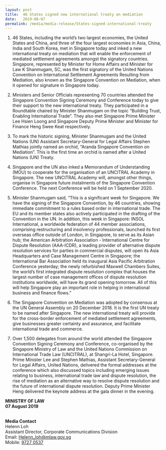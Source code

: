 ```yaml
---
layout: post
title:  46 States signed new international treaty on mediation
date:   2019-08-07
permalink: /media/media-release/States-signed-international-treaty
---
```


 <div>
                      <ol type="1" class="liststyle">
                        <li>
                          <p>46 States, including the world’s two largest economies, the United States and China, and three of the four largest economies in Asia, China, India and South Korea, met in Singapore today and inked a new international treaty on mediation that will enable the enforcement of mediated settlement agreements amongst the signatory countries. Singapore, represented by Minister for Home Affairs and Minister for Law K Shanmugam, SC, was the first signatory of the United Nations Convention on International Settlement Agreements Resulting from Mediation, also known as the Singapore Convention on Mediation, when it opened for signature in Singapore today.
                          </p>
                        </li>
                        <li>
                          <p>Ministers and Senior Officials representing 70 countries attended the Singapore Convention Signing Ceremony and Conference today to give their support to the new international treaty. They participated in a Roundtable chaired by Minister Shanmugam on the topic “Building Trust, Enabling International Trade”. They also met Singapore Prime Minister Lee Hsien Loong and Singapore Deputy Prime Minister and Minister for Finance Heng Swee Keat respectively.</p>
                        </li>
                        <li>
                          <p>To mark the historic signing, Minister Shanmugam and the United Nations (UN) Assistant Secretary-General for Legal Affairs Stephen Mathias jointly named an orchid, “Aranda Singapore Convention on Mediation”. This is the first time an orchid is named after a United Nations (UN) Treaty.</p>
                        </li>
                        <li>
                            <p>Singapore and the UN also inked a Memorandum of Understanding (MOU) to cooperate for the organisation of an UNCITRAL Academy in Singapore. The new UNCITRAL Academy will, amongst other things, organise in Singapore future instalments of the Singapore Convention Conference. The next Conference will be held on 1 September 2020.</p>
                        </li>
                        <li>
                          <p>Minister Shanmugam said, “This is a significant week for Singapore. We have the signing of the Singapore Convention, by 46 countries, showing immediate commitment to a rules based order in international trade. The EU and its member states also actively participated in the drafting of the Convention in the UN. In addition, this week in Singapore: INSOL International, a worldwide federation of 44 member associations, comprising restructuring and insolvency professionals, launched its first overseas office outside of London, in Singapore, to serve as its Asian hub; the American Arbitration Association - International Centre for Dispute Resolution (AAA-ICDR), a leading provider of alternative dispute resolution services for parties in commercial disputes, will open its Asia Headquarters and Case Management Centre in Singapore; the International Bar Association held its inaugural Asia Pacific Arbitration Conference yesterday; the newly refurbished
                              Maxwell Chambers Suites, the world’s first integrated dispute resolution complex
                              that houses the largest number of case management offices of dispute resolution
                              institutions worldwide, will have its grand opening tomorrow. All of this will help
                              Singapore play an important role in helping in international business and finance
                              flows.”</p>
                        </li>
                        <li>
                            <p>The Singapore Convention on Mediation was adopted by consensus at the UN
                                General Assembly on 20 December 2018. It is the first UN treaty to be named
                                after Singapore. The new international treaty will provide for the cross-border
                                enforcement of mediated settlement agreements, give businesses greater
                                certainty and assurance, and facilitate international trade and commerce.</p>
                        </li>
                        <li>
                          <p>Over 1,500 delegates from around the world attended the Singapore Convention
                              Signing Ceremony and Conference, co-organised by the Singapore Ministry of
                              Law and the United Nations Commission on International Trade Law
                              (UNCITRAL), at Shangri-La Hotel, Singapore. Prime Minister Lee and Stephen
                              Mathias, Assistant Secretary-General for Legal Affairs, United Nations, delivered
                              the formal addresses at the conference which also discussed topics including
                              emerging issues relating to business, international trade law and dispute
                              resolution, the rise of mediation as an alternative way to resolve dispute
                              resolution and the future of international dispute resolution. Deputy Prime
                              Minister Heng delivered the keynote address at the gala dinner in the evening.</p>
                        </li>
                      </ol>
					  
<b> MINISTRY OF LAW </b> <br>
<b> 07 August 2019 </b>  <br> <br>
                      
<b> Media Contact </b> <br>
Helenn Loh <br>
Assistant Director, Corporate Communications Division<br>
Email: <a href="mailto:Helenn_loh@mlaw.gov.sg">Helenn_loh@mlaw.gov.sg </a> <br>
Mobile: <a href="tel:+6597270537"> 9727 0537 </a> 
